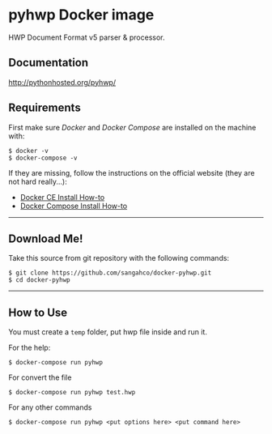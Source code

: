 # pyhwp Docker image

HWP Document Format v5 parser & processor.

## Documentation

http://pythonhosted.org/pyhwp/

## Requirements

First make sure *Docker* and *Docker Compose* are installed on the machine with:

    $ docker -v
    $ docker-compose -v

If they are missing, follow the instructions on the official website (they are not hard really...):

- [Docker CE Install How-to](https://docs.docker.com/engine/installation/)
- [Docker Compose Install How-to](https://docs.docker.com/compose/install/)

---

## Download Me!

Take this source from git repository with the following commands:

    $ git clone https://github.com/sangahco/docker-pyhwp.git
    $ cd docker-pyhwp

---

## How to Use

You must create a `temp` folder, put hwp file inside and run it.

For the help:

    $ docker-compose run pyhwp

For convert the file

    $ docker-compose run pyhwp test.hwp

For any other commands

    $ docker-compose run pyhwp <put options here> <put command here>